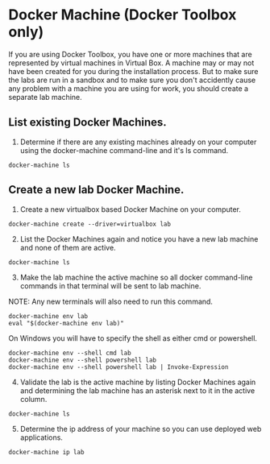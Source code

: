 # Docker Machine (Docker Toolbox only)

If you are using Docker Toolbox, you have one or more machines that are represented by virtual machines in Virtual Box. A machine may or may not have been created for you during the installation process. But to make sure the labs are run in a sandbox and to make sure you don't accidently cause any problem with a machine you are using for work, you should create a separate lab machine.

## List existing Docker Machines.

1. Determine if there are any existing machines already on your computer using the docker-machine command-line and it's ls command.

```
docker-machine ls
```

## Create a new lab Docker Machine.

1. Create a new virtualbox based Docker Machine on your computer.

```
docker-machine create --driver=virtualbox lab
```

2. List the Docker Machines again and notice you have a new lab machine and none of them are active.

```
docker-machine ls
```

3. Make the lab machine the active machine so all docker command-line commands in that terminal will be sent to lab machine.

NOTE: Any new terminals will also need to run this command.

```
docker-machine env lab
eval "$(docker-machine env lab)"
```

On Windows you will have to specify the shell as either cmd or powershell.

```
docker-machine env --shell cmd lab
docker-machine env --shell powershell lab
docker-machine env --shell powershell lab | Invoke-Expression
```

4. Validate the lab is the active machine by listing Docker Machines again and determining the lab machine has an asterisk next to it in the active column.

```
docker-machine ls
```

5. Determine the ip address of your machine so you can use deployed web applications.

```
docker-machine ip lab
```